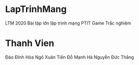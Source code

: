 # LapTrinhMang
LTM 2020
Bài tập lớn lập trình mạng PTIT
Game Trắc nghiệm
# Thanh Vien
Đào Đình Hòa
Ngô Xuân Tiến
Đỗ Mạnh Hà
Nguyễn Đức Thắng
